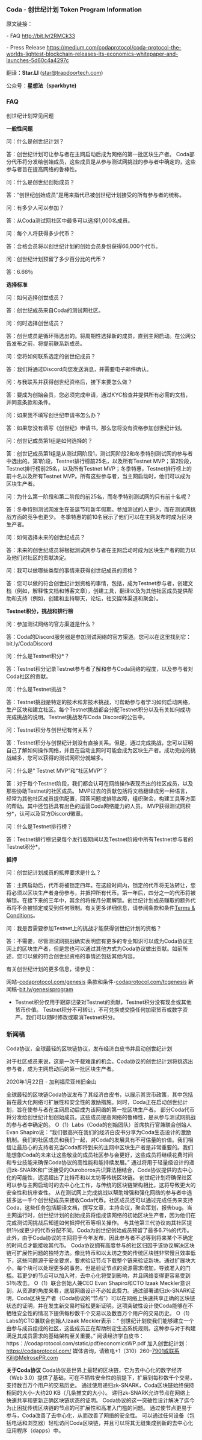 ### Coda - 创世纪计划 Token Program Information



原文链接：

\- FAQ http://bit.ly/2RMCk33

\- Press Release https://medium.com/codaprotocol/coda-protocol-the-worlds-lightest-blockchain-releases-its-economics-whitepaper-and-launches-5d60c4a4297c



翻译：**Star.LI** (star@trapdoortech.com)

公众号：**星想法（sparkbyte)**



### FAQ

创世纪计划常见问题

**一般性问题**

问：什么是创世纪计划？

答：创世纪计划可让参与者在主网启动后成为网络的第一批区块生产者。 Coda部分代币将分发给创始成员，这些成员是从参与测试网挑战的参与者中确定的，这些参与者旨在提高网络的鲁棒性。

问：什么是创世纪创始成员？

答：“创世纪创始成员”是用来指代已被创世纪计划接受的所有参与者的统称。

问：有多少人可以参加？

答：从Coda测试网社区中最多可以选择1,000名成员。

问：每个人将获得多少代币？

答：合格会员将以创世纪计划的创始会员身份获得66,000个代币。

问：创世纪计划预留了多少百分比的代币？

答：6.66％

**选择标准**

问：如何选择创世成员？

答：创世纪成员来自Coda的测试网社区。

问：何时选择创世成员？

答：创世成员是循环筛选出的。将周期性选择新的成员，直到主网启动。在公网公告发布之前，将提前联系新成员。

问：您将如何联系选定的创世纪成员？

答：我们将通过Discord向您发送消息，并需要电子邮件确认。

问：与我联系并获得创世纪资格后，接下来要怎么做？

答：要成为创始会员，您必须完成申请，通过KYC检查并提供所有必需的文档，并同意条款和条件。

问：如果我不填写创世纪申请书怎么办？

答：如果您没有填写《创世纪》申请书，那么您将没有资格参加创世纪计划。

问：创世记成员第1组是如何选择的？

答：创世记成员第1组是从测试网阶段1，测试网阶段2和冬季特别测试网的参与者中选出的。第1阶段，Testnet排行榜前25名，以及所有Testnet MVP；第2阶段，Testnet排行榜前25名，以及所有Testnet MVP；冬季特惠，Testnet排行榜上的前十名以及所有Testnet MVP。所有这些参与者，当主网启动时，他们可以成为区块生产者。

问：为什么第一阶段和第二阶段的前25名，而冬季特别测试网的只有前十名呢？

答：冬季特别测试网发生在圣诞节和新年假期。参加测试的人更少，而在测试网挑战方面的竞争也更少。 冬季特惠的前10名展示了他们可以在主网发布时成为区块生产者。

问：如何选择未来的创世纪成员？

答：未来的创世纪成员将根据测试网参与者在主网启动时成为区块生产者的能力以及他们对社区的贡献决定。

问：我可以做哪些类型的事情来获得创世纪成员的资格？

答：您可以做的符合创世纪计划资格的事情，包括，成为Testnet参与者，创建文档（例如，解释性文档和博客文章），创建工具，翻译以及为其他社区成员提供帮助和支持（例如，创建和主持聊天，论坛，社交媒体渠道和聚会）。

**Testnet积分，挑战和排行榜**

问：参加测试网络的官方渠道是什么？

答：Coda的Discord服务器是参加测试网络的官方渠道。您可以在这里找到它：bit.ly/CodaDiscord

问：什么是Testnet积分*？

答：Testnet积分记录Testnet参与者了解和参与Coda网络的程度，以及参与者对Coda社区的贡献。

问：什么是Testnet挑战？

答：Testnet挑战是特定的技术和非技术挑战，可帮助参与者学习如何启动网络，生产区块和建立社区。每个Testnet挑战都会分配Testnet积分以及有关如何成功完成挑战的说明。Testnet挑战发布Coda Discord的公告中。

问：Testnet积分与创世纪有何关系？

答：Testnet积分与创世纪计划没有直接关系。但是，通过完成挑战，您可以证明自己了解如何操作网络，并且在启动主网时可能会成为区块生产者。成功完成的挑战越多，您可以获得的测试网积分就越多。

问：什么是“ Testnet MVP”和“社区MVP”？

答：对于每个Testnet阶段，我们都会认可在网络操作表现杰出的社区成员，以及那些协助Testnet的社区成员。 MVP过去的贡献包括将文档翻译成另一种语言，经常为其他社区成员提供配置，回答问题或排除故障，组织聚会，构建工具等方面的帮助。其中还包括具有出色的运营Coda网络能力的人员。 MVP获得测试网积分*，认可以及官方Discord徽章。

问：什么是Testnet排行榜？

答：Testnet排行榜记录每个发行版期间以及Testnet阶段中所有Testnet参与者的Testnet积分*。

**抵押**

问：创世纪计划成员的抵押要求是什么？

答：主网启动后，代币将被锁定四年。在这段时间内，锁定的代币将无法转让，您将必须以区块生产者身份参与，并抵押所有代币。第一年后，四分之一的代币将被解锁。在接下来的三年中，其余的将按月分期解锁。创世纪计划成员赚取的额外代币将不会被锁定或受到任何限制。有关更多详细信息，请参阅条款和条件[Terms & Conditions](https://codaprotocol.com/tcgenesis)。

问：我是否需要参加Testnet上的挑战才能获得创世纪计划的资格？

答：不需要，尽管测试网挑战确实表明您有更多的专业知识可以成为Coda协议主网上的区块生产者，但是您也可以通过其他方式为Coda协议做出贡献。如前所述，您可以做的符合创世纪资格的事情还包括其他内容。

有关创世纪计划的更多信息，请参见：

网站-[codaprotocol.com/genesis](http://codaprotocol.com/genesis)
条款和条件-[codaprotocol.com/tcgenesis](http://codaprotocol.com/tcgenesis)
新闻稿-[bit.ly/genesisprogram](http://bit.ly/genesisprogram)

* Testnet积分仅用于跟踪记录对Testnet的贡献，Testnet积分没有现金或其他货币价值。 Testnet积分不可转让，不可兑换或交换任何加密货币或数字资产。我们可以随时修改或取消Testnet积分。

  

### 新闻稿

Coda协议，全球最轻的区块链协议，发布经济白皮书并启动创世纪计划



对于社区成员来说，这是一次千载难逢的机会。Coda协议的创世纪计划将挑选出参与者，成为主网启动后的第一批区块生产者。

2020年1月22日 - 加利福尼亚州旧金山

全球最轻的区块链Coda协议发布了其经济白皮书，以展示其货币政策，其中包括旨在最大化网络可扩展性和安全性的激励措施。同时，Coda正在启动创世纪计划，旨在使参与者在主网启动后成为该网络的第一批区块生产者。 部分Coda代币将分发给创世纪计划创始成员。这些成员提高网络的鲁棒性，是从参与测试网挑战的参与者中确定的。
O（1）Labs（Coda的创始团队）首席执行官兼联合创始人Evan Shapiro说：“我们很高兴在我们的经济白皮书分享为Coda生态设计的激励机制。我们的社区成员和我们一起，对Coda的发展具有不可估量的价值。我们相信让最热心的支持者充当Coda即将到来的主网中区块生产者是非常重要的。我们能想象Coda的未来让这些敬业的成员社区参与会更好，这些成员将继续花费时间和专业技能来确保Coda协议的高性能和能持续发展。”
通过将用于轻量级设计的递归zk-SNARK和广泛接受的Ouroboros共识算法相结合，Coda协议提供的去中心化的可能性，远远超出了比特币和以太坊等传统区块链。 创世纪计划将确保社区可以参与主网启动时的去中心化工作，与传统的区块链架构相比，这将导致更大的安全性和抗审查性。
从在测试网上完成挑战以帮助增强和强化网络的参与者中选拔多达一千个创世纪成员来接收Coda代币。社区成员还可以通过完成任务来支持Coda，这些任务包括翻译文档，撰写文章，主持会议，聚会策划，报告bug。当主网运行时，创世纪计划的创始成员将组成该网络的初始区块生产者，因为他们在完成测试网挑战后知道如何抵押代币等相关操作。
与其他第三代协议向其社区提供1％或更少的代币分配不同，Coda为创世纪创始成员预留了最多6.7％的代币。此外，由于Coda协议的主网将于今年发布，因此参与者不必等到将来某个不确定的时间点才能接收其代币。
Coda协议拥有高度参与的社区归因于该协议解决区块链可扩展性问题的独特方法。像比特币和以太坊之类的传统区块链非常慢且效率低下，这些问题源于安全要求，要求验证节点下载整个链来验证新块。通过扩展块大小，每个块可以处理更多的事务。但是验证节点的资源需求增加，导致准入的门槛。若更少的节点可以加入时，去中心化将受到影响，并且网络变得更容易受到51％攻击。
O（1）联合创始人兼CEO Evan Shapiro和CTO Izaak Meckler意识到，从资源的角度来看，底层网络设计不必如此费力。通过部署递归zk-SNARK证明，Coda区块生产者（Coda协议的“节点”）可以在网络上快速共享正确的区块链状态的证明，并在发生新交易时轻松更新证明。这项突破性设计使Coda能够在不牺牲安全性的情况下提供每秒数千个交易以及数百万个用户的交易历史。
O（1）Labs的CTO兼联合创始人Izaak Meckler表示：“ 创世纪计划使我们能够建立一个由参与成员组成的社区，这些成员正在帮助制定生态系统规则。这种参与对于构建满足其成员需求的基础架构至关重要。”
阅读经济学白皮书：https：//codaprotocol.com/static/pdf/economicsWP.pdf
加入创世纪计划：https://codaprotocol.com/
媒体咨询，请致电+1（310）260–7901或联系Kili@MelrosePR.com



**关于Coda协议**
Coda协议是世界上最轻的区块链，它为去中心化的数字经济（Web 3.0）提供了基础，可在不牺牲安全性的前提下，扩展到每秒数千个交易，支持数百万个用户的交易历史。 通过使用递归zk-SNARK，Coda区块链始终保持相同的大小-大约20 KB（几条推文的大小）。 递归zk-SNARK允许节点在网络上快速共享和更新正确区块链状态的证明。 Coda协议的这一突破性设计解决了迄今为止困扰传统区块链的节点的可扩展性和高准入门槛的问题。 通过使节点更易于参与，Coda改善了去中心化，从而改善了网络的安全性。 可以通过任何设备（包括电话和浏览器）轻松访问Coda区块链，并且可以将其无缝集成到新的去中心化应用程序（dapps）中。